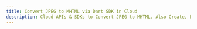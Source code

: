 ---title: Convert JPEG to MHTML via Dart SDK in Clouddescription: Cloud APIs & SDKs to Convert JPEG to MHTML. Also Create, Edit & Render Microsoft Word & OpenOffice documents in the Cloud.---
